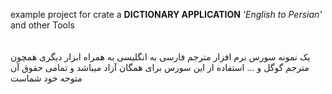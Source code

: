example project for crate a <b>DICTIONARY APPLICATION</b> <i>'English to Persian'</i> and other Tools<br><br><br>
یک نمونه سورس نرم افزار مترجم فارسی به انگلیسی به همراه ابزار دیگری همچون مترجم گوگل و ...
استفاده از این سورس برای همگان آزاد میباشد و تمامی حقوق آن متوجه خود شماست
